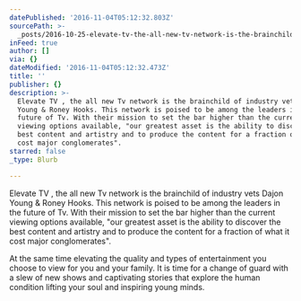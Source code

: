 ```yaml
---
datePublished: '2016-11-04T05:12:32.803Z'
sourcePath: >-
  _posts/2016-10-25-elevate-tv-the-all-new-tv-network-is-the-brainchild-of-ind.md
inFeed: true
author: []
via: {}
dateModified: '2016-11-04T05:12:32.473Z'
title: ''
publisher: {}
description: >-
  Elevate TV , the all new Tv network is the brainchild of industry vets Dajon
  Young & Roney Hooks. This network is poised to be among the leaders in the
  future of Tv. With their mission to set the bar higher than the current
  viewing options available, "our greatest asset is the ability to discover the
  best content and artistry and to produce the content for a fraction of what it
  cost major conglomerates".
starred: false
_type: Blurb

---
```

Elevate TV , the all new Tv network is the brainchild of industry vets Dajon Young & Roney Hooks. This network is poised to be among the leaders in the future of Tv. With their mission to set the bar higher than the current viewing options available, "our greatest asset is the ability to discover the best content and artistry and to produce the content for a fraction of what it cost major conglomerates".

At the same time elevating the quality and types of entertainment you choose to view for you and your family. It is time for a change of guard with a slew of new shows and captivating stories that explore the human condition lifting your soul and inspiring young minds.